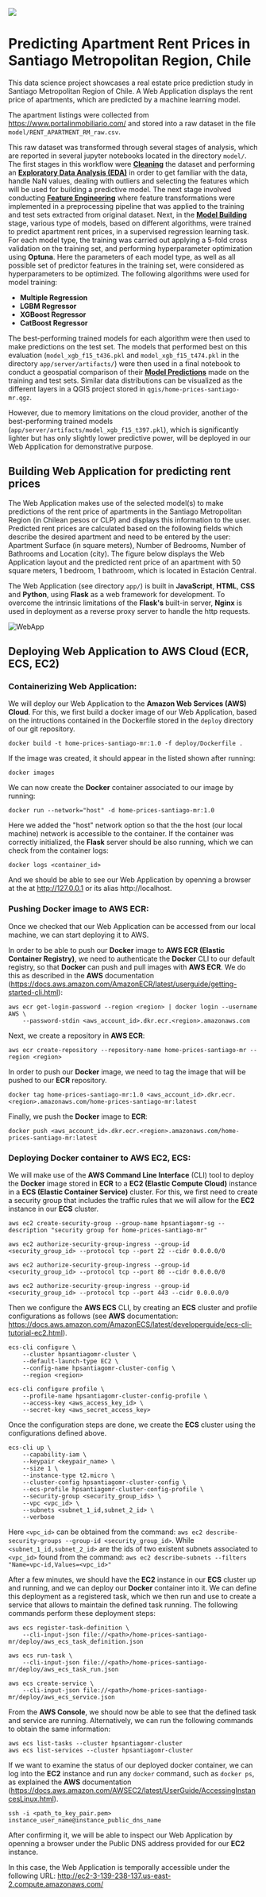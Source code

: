 ![](server/artifacts/santiago.jpg)

# Predicting Apartment Rent Prices in Santiago Metropolitan Region, Chile

This data science project showcases a real estate price prediction study in Santiago Metropolitan Region of Chile. 
A Web Application displays the rent price of apartments, which are predicted by a machine learning model. 

The apartment listings were collected from https://www.portalinmobiliario.com/ 
and stored into a raw dataset in the file `model/RENT_APARTMENT_RM_raw.csv`. 

This raw dataset was transformed through several stages of analysis, which are reported in several
jupyter notebooks located in the directory `model/`.
The first stages in this workflow were [**Cleaning**](model/1_Santiago_MR_Rent_Apartment_Cleaning.ipynb) the dataset 
and performing an [**Exploratory Data Analysis (EDA)**](model/2_Santiago_MR_Rent_Apartment_EDA.ipynb) 
in order to get familiar with the data, handle NaN values, dealing with outliers and selecting the features which will be used 
for building a predictive model.
The next stage involved conducting [**Feature Engineering**](model/3_Santiago_MR_Rent_Apartment_Feature_Engineering.ipynb) 
where feature transformations were implemented in a preprocessing pipeline that was applied to the training and test sets 
extracted from original dataset.
Next, in the [**Model Building**](model/4_Santiago_MR_Rent_Apartment_Model_Building.ipynb) stage, various type of models, 
based on different algorithms, were trained to predict apartment rent prices, in a supervised regression learning task.
For each model type, the training was carried out applying a 5-fold cross validation on the training set, and performing 
hyperparameter optimization using **Optuna**.
Here the parameters of each model type, as well as all possible set of predictor features in the training set, were considered as 
hyperparameters to be optimized.
The following algorithms were used for model training:

- **Multiple Regression**
- **LGBM Regressor**
- **XGBoost Regressor**
- **CatBoost Regressor**

The best-performing trained models for each algorithm were then used to make predictions on the test set. 
The models that performed best on this evaluation (`model_xgb_f15_t436.pkl` and 
`model_xgb_f15_t474.pkl` in the directory `app/server/artifacts/`) were then used in a final notebook to conduct a 
geospatial comparison of their [**Model Predictions**](model/5_Santiago_MR_Rent_Apartment_Model_Prediction.ipynb) 
made on the training and test sets.
Similar data distributions can be visualized as the different layers in a QGIS project 
stored in `qgis/home-prices-santiago-mr.qgz`.

However, due to memory limitations on the cloud provider, another of the best-performing trained models 
(`app/server/artifacts/model_xgb_f15_t397.pkl`), which is significantly lighter but has only slightly lower 
predictive power, will be deployed in our Web Application for demonstrative purpose.


## Building Web Application for predicting rent prices

The Web Application makes use of the selected model(s) to make predictions of the rent price of 
apartments in the Santiago Metropolitan Region (in Chilean pesos or CLP) and displays this information to the user.
Predicted rent prices are calculated based on the following fields which describe the desired apartment 
and need to be entered by the user: 
Apartment Surface (in square meters), Number of Bedrooms, Number of Bathrooms and Location (city).
The figure below displays the Web Application layout and the predicted rent price of an apartment 
with 50 square meters, 1 bedroom, 1 bathroom, which is located in Estación Central.

The Web Application (see directory `app/`) is built in **JavaScript**, **HTML**, **CSS** and **Python**, using **Flask** 
as a web framework for development.
To overcome the intrinsic limitations of the **Flask's** built-in server, **Nginx** is used in deployment as 
a reverse proxy server to handle the http requests.

![WebApp](app/app.png)

## Deploying Web Application to AWS Cloud (ECR, ECS, EC2)

### Containerizing Web Application:

We will deploy our Web Application to the **Amazon Web Services (AWS) Cloud**.
For this, we first build a docker image of our Web Application, based on the intructions 
contained in the Dockerfile stored in the `deploy` directory of our git repository.

```
docker build -t home-prices-santiago-mr:1.0 -f deploy/Dockerfile .
```

If the image was created, it should appear in the listed shown after running:

```
docker images
```

We can now create the **Docker** container associated to our image by running:

```
docker run --network="host" -d home-prices-santiago-mr:1.0
```

Here we added the "host" network option so that the the host (our local machine) network is 
accessible to the container.
If the container was correctly initialized, the **Flask** server should be also running,
which we can check from the container logs:

```
docker logs <container_id>
```

And we should be able to see our Web Application by openning a browser at the at http://127.0.0.1 
or its alias http://localhost.

### Pushing Docker image to AWS ECR:

Once we checked that our Web Application can be accessed from our local machine, we can start deploying it to AWS. 

In order to be able to push our **Docker** image to **AWS ECR (Elastic Container Registry)**, we need 
to authenticate the **Docker** CLI to our default registry, so that **Docker** can push and pull images with **AWS ECR**.
We do this as described in the **AWS** documentation (https://docs.aws.amazon.com/AmazonECR/latest/userguide/getting-started-cli.html):

```
aws ecr get-login-password --region <region> | docker login --username AWS \
    --password-stdin <aws_account_id>.dkr.ecr.<region>.amazonaws.com
```

Next, we create a repository in **AWS ECR**:

```
aws ecr create-repository --repository-name home-prices-santiago-mr --region <region>
```

In order to push our **Docker** image, we need to tag the image that will be pushed to our **ECR** repository.

```
docker tag home-prices-santiago-mr:1.0 <aws_account_id>.dkr.ecr.<region>.amazonaws.com/home-prices-santiago-mr:latest
```

Finally, we push the **Docker** image to **ECR**:

```
docker push <aws_account_id>.dkr.ecr.<region>.amazonaws.com/home-prices-santiago-mr:latest
```

### Deploying Docker container to AWS EC2, ECS:

We will make use of the **AWS Command Line Interface** (CLI) tool to deploy the **Docker** image stored in **ECR** 
to a **EC2 (Elastic Compute Cloud)** instance in a **ECS (Elastic Container Service)** cluster.
For this, we first need to create a security group that includes the traffic rules that we will allow for the **EC2** instance in 
our **ECS** cluster.

```
aws ec2 create-security-group --group-name hpsantiagomr-sg --description "security group for home-prices-santiago-mr"

aws ec2 authorize-security-group-ingress --group-id <security_group_id> --protocol tcp --port 22 --cidr 0.0.0.0/0

aws ec2 authorize-security-group-ingress --group-id <security_group_id> --protocol tcp --port 80 --cidr 0.0.0.0/0

aws ec2 authorize-security-group-ingress --group-id <security_group_id> --protocol tcp --port 443 --cidr 0.0.0.0/0

```

Then we configure the **AWS ECS** CLI, by creating an **ECS** cluster and profile configurations as follows
(see **AWS** documentation: https://docs.aws.amazon.com/AmazonECS/latest/developerguide/ecs-cli-tutorial-ec2.html).

```
ecs-cli configure \
    --cluster hpsantiagomr-cluster \
    --default-launch-type EC2 \
    --config-name hpsantiagomr-cluster-config \
    --region <region>
```

```
ecs-cli configure profile \
    --profile-name hpsantiagomr-cluster-config-profile \
    --access-key <aws_access_key_id> \
    --secret-key <aws_secret_access_key>
```

Once the configuration steps are done, we create the **ECS** cluster using the configurations defined above.

```
ecs-cli up \
    --capability-iam \
    --keypair <keypair_name> \
    --size 1 \
    --instance-type t2.micro \
    --cluster-config hpsantiagomr-cluster-config \
    --ecs-profile hpsantiagomr-cluster-config-profile \
    --security-group <security_group_ids> \
    --vpc <vpc_id> \
    --subnets <subnet_1_id,subnet_2_id> \
    --verbose
```

Here `<vpc_id>` can be obtained from the command: `aws ec2 describe-security-groups --group-id <security_group_id>`.
While `<subnet_1_id,subnet_2_id>` are the ids of two existent subnets associated to `<vpc_id>` found from the command:
`aws ec2 describe-subnets --filters "Name=vpc-id,Values=<vpc_id>"` 

After a few minutes, we should have the **EC2** instance in our **ECS** cluster up and running, and we can deploy 
our **Docker** container into it.
We can define this deployment as a registered task, which we then run and use to create a service that allows
to maintain the defined task running.
The following commands perform these deployment steps:

```
aws ecs register-task-definition \
    --cli-input-json file://<path>/home-prices-santiago-mr/deploy/aws_ecs_task_definition.json

aws ecs run-task \
    --cli-input-json file://<path>/home-prices-santiago-mr/deploy/aws_ecs_task_run.json

aws ecs create-service \
    --cli-input-json file://<path>/home-prices-santiago-mr/deploy/aws_ecs_service.json
```

From the **AWS Console**, we should now be able to see that the defined task and service are running.
Alternatively, we can run the following commands to obtain the same information:

```
aws ecs list-tasks --cluster hpsantiagomr-cluster
aws ecs list-services --cluster hpsantiagomr-cluster
```

If we want to examine the status of our deployed docker container, we can log into the **EC2** instance 
and run any `docker` command, such as `docker ps`, as explained the **AWS** documentation 
(https://docs.aws.amazon.com/AWSEC2/latest/UserGuide/AccessingInstancesLinux.html).

```
ssh -i <path_to_key_pair.pem> instance_user_name@instance_public_dns_name
```

After confirming it, we will be able to inspect our Web Application by openning a browser under the 
Public DNS address provided for our **EC2** instance.

In this case, the Web Application is temporally accessible under the following URL:
http://ec2-3-139-238-137.us-east-2.compute.amazonaws.com/
